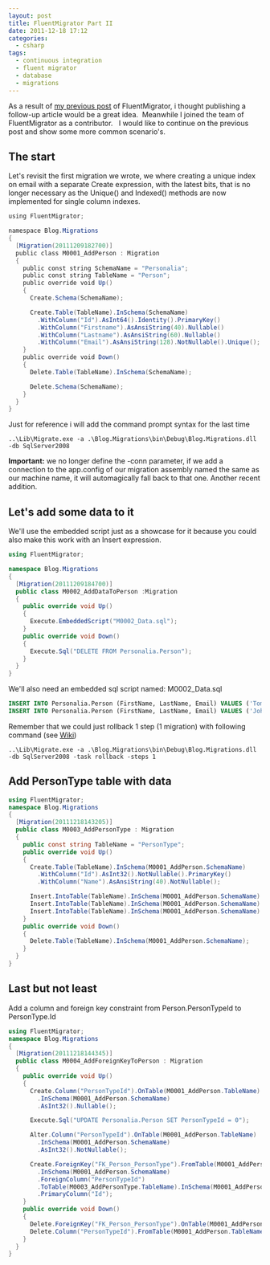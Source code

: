 ```yaml
---
layout: post
title: FluentMigrator Part II
date: 2011-12-18 17:12
categories:
  - csharp
tags:
  - continuous integration
  - fluent migrator
  - database
  - migrations
---
```


As a result of [my previous post](/blog/2011/12/09/fluentmigrator-database-migrations-done-right) of FluentMigrator, i thought publishing a follow-up article would be a great idea.  Meanwhile I joined the team of FluentMigrator as a contributor.   I would like to continue on the previous post and show some more common scenario's.

## The start

Let's revisit the first migration we wrote, we where creating a unique index on email with a separate Create expression, with the latest bits, that is no longer necessary as the Unique() and Indexed() methods are now implemented for single column indexes.

```csharp
using FluentMigrator;

namespace Blog.Migrations
{
  [Migration(20111209182700)]
  public class M0001_AddPerson : Migration
  {
    public const string SchemaName = "Personalia";
    public const string TableName = "Person";
    public override void Up()
    {
      Create.Schema(SchemaName);

      Create.Table(TableName).InSchema(SchemaName)
        .WithColumn("Id").AsInt64().Identity().PrimaryKey()
        .WithColumn("Firstname").AsAnsiString(40).Nullable()
        .WithColumn("Lastname").AsAnsiString(60).Nullable()
        .WithColumn("Email").AsAnsiString(128).NotNullable().Unique();
    }
    public override void Down()
    {
      Delete.Table(TableName).InSchema(SchemaName);

      Delete.Schema(SchemaName);
    }
  }
}
```

Just for reference i will add the command prompt syntax for the last time

```shell
..\Lib\Migrate.exe -a .\Blog.Migrations\bin\Debug\Blog.Migrations.dll -db SqlServer2008
```

**Important:** we no longer define the -conn parameter, if we add a connection to the app.config of our migration assembly named the same as our machine name, it will automagically fall back to that one. Another recent addition.

## Let's add some data to it

We'll use the embedded script just as a showcase for it because you could also make this work with an Insert expression.

```csharp
using FluentMigrator;

namespace Blog.Migrations
{
  [Migration(20111209184700)]
  public class M0002_AddDataToPerson :Migration
  {
    public override void Up()
    {
      Execute.EmbeddedScript("M0002_Data.sql");
    }
    public override void Down()
    {
      Execute.Sql("DELETE FROM Personalia.Person");
    }
  }
}
```

We'll also need an embedded sql script named: M0002_Data.sql

```sql
INSERT INTO Personalia.Person (FirstName, LastName, Email) VALUES ('Tom','Marien','tommarien@gmail.com');
INSERT INTO Personalia.Person (FirstName, LastName, Email) VALUES ('John','Doe','john.doe@gmail.com');
```

Remember that we could just rollback 1 step (1 migration) with following command (see [Wiki](https://github.com/schambers/fluentmigrator/wiki/Command-Line-Runner-Options))

```shell
..\Lib\Migrate.exe -a .\Blog.Migrations\bin\Debug\Blog.Migrations.dll -db SqlServer2008 -task rollback -steps 1
```

## Add PersonType table with data

```csharp
using FluentMigrator;
namespace Blog.Migrations
{
  [Migration(20111218143205)]
  public class M0003_AddPersonType : Migration
  {
    public const string TableName = "PersonType";
    public override void Up()
    {
      Create.Table(TableName).InSchema(M0001_AddPerson.SchemaName)
        .WithColumn("Id").AsInt32().NotNullable().PrimaryKey()
        .WithColumn("Name").AsAnsiString(40).NotNullable();

      Insert.IntoTable(TableName).InSchema(M0001_AddPerson.SchemaName).Row(new {Id = 0, Name = "None"});
      Insert.IntoTable(TableName).InSchema(M0001_AddPerson.SchemaName).Row(new {Id = 1, Name = "Natural"});
      Insert.IntoTable(TableName).InSchema(M0001_AddPerson.SchemaName).Row(new { Id = 2, Name = "Legal" });
    }
    public override void Down()
    {
      Delete.Table(TableName).InSchema(M0001_AddPerson.SchemaName);
    }
  }
}
```

## Last but not least

Add a column and foreign key constraint from Person.PersonTypeId to PersonType.Id

```csharp
using FluentMigrator;
namespace Blog.Migrations
{
  [Migration(20111218144345)]
  public class M0004_AddForeignKeyToPerson : Migration
  {
    public override void Up()
    {
      Create.Column("PersonTypeId").OnTable(M0001_AddPerson.TableName)
        .InSchema(M0001_AddPerson.SchemaName)
        .AsInt32().Nullable();

      Execute.Sql("UPDATE Personalia.Person SET PersonTypeId = 0");

      Alter.Column("PersonTypeId").OnTable(M0001_AddPerson.TableName)
        .InSchema(M0001_AddPerson.SchemaName)
        .AsInt32().NotNullable();

      Create.ForeignKey("FK_Person_PersonType").FromTable(M0001_AddPerson.TableName)
        .InSchema(M0001_AddPerson.SchemaName)
        .ForeignColumn("PersonTypeId")
        .ToTable(M0003_AddPersonType.TableName).InSchema(M0001_AddPerson.SchemaName)
        .PrimaryColumn("Id");
    }
    public override void Down()
    {
      Delete.ForeignKey("FK_Person_PersonType").OnTable(M0001_AddPerson.TableName).InSchema(M0001_AddPerson.SchemaName);
      Delete.Column("PersonTypeId").FromTable(M0001_AddPerson.TableName).InSchema(M0001_AddPerson.SchemaName);
    }
  }
}
```

